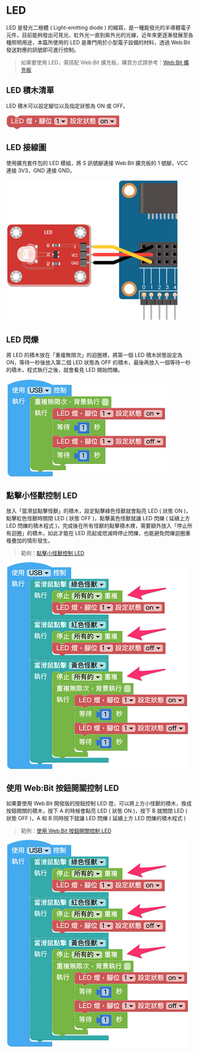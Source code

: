 # LED

LED 是發光二極體 ( Light-emitting diode ) 的縮寫，是一種能發光的半導體電子元件，目前能夠發出可見光、紅外光一直到紫外光的光線，近年來更逐漸發展至各種照明用途，本篇所使用的 LED 是專門用於小型電子設備的材料，透過 Web:Bit 發送對應的訊號即可進行控制。

> 如果要使用 LED，需搭配 Web:Bit 擴充板，購買方式請參考：[Web:Bit 擴充板](https://store.webduino.io/products/webbit-extension-board?utm_source=webbit&utm_medium=article#_blank)

## LED 積木清單

LED 積木可以設定腳位以及指定狀態為 ON 或 OFF。

![LED](../../../../media/zh-tw/education/extension-full-package/led-01.jpg)

## LED 接線圖

使用擴充套件包的 LED 模組，將 S 訊號腳連接 Web:Bit 擴充板的 1 號腳，VCC 連接 3V3，GND 連接 GND。

![LED](../../../../media/zh-tw/education/extension-full-package/led-02.jpg)

## LED 閃爍

將 LED 的積木放在「重複無限次」的迴圈裡，將第一個 LED 積木狀態設定為 ON，等待一秒後放入第二個 LED 狀態為 OFF 的積木，最後再放入一個等待一秒的積木，程式執行之後，就會看見 LED 開始閃爍。

![LED](../../../../media/zh-tw/education/extension-full-package/led-03.jpg)

## 點擊小怪獸控制 LED

放入「當滑鼠點擊怪獸」的積木，設定點擊綠色怪獸就會點亮 LED ( 狀態 ON )，點擊紅色怪獸時關閉 LED ( 狀態 OFF )，點擊黃色怪獸就讓 LED 閃爍 ( 延續上方 LED 閃爍的積木程式 )，完成後在所有怪獸的點擊積木裡，需要額外放入「停止所有迴圈」的積木，如此才能在 LED 亮起或熄滅時停止閃爍，也能避免閃爍迴圈重複疊加的情形發生。

> 範例：[點擊小怪獸控制 LED](https://webbit.webduino.io/blockly/?demo=default#8qMJ9M0Wj8D3W#_blank)

![LED](../../../../media/zh-tw/education/extension-full-package/led-04.jpg)

## 使用 Web:Bit 按鈕開關控制 LED

如果要使用 Web:Bit 開發版的按鈕控制 LED 燈，可以將上方小怪獸的積木，換成按鈕開關的積木，按下 A 的時候會點亮 LED ( 狀態 ON )，按下 B 就關閉 LED ( 狀態 OFF )，A 和 B 同時按下就讓 LED 閃爍 ( 延續上方 LED 閃爍的積木程式 )

> 範例：[使用 Web:Bit 按鈕開關控制 LED](https://webbit.webduino.io/blockly/?demo=default#py6lPpWKDzXqZ#_blank)

![LED](../../../../media/zh-tw/education/extension-full-package/led-04.jpg)

